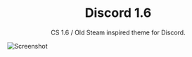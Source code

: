 <h1 align="center">Discord 1.6</h1> 
<p align="center">CS 1.6 / Old Steam inspired theme for Discord.</p>

![Screenshot](https://github.com/user-attachments/assets/eb8ac7d6-b7fd-4e38-abe6-f3e9be6eb706)
